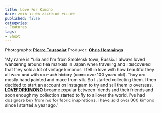 ```yaml
---
title: Love For Kimono
date: 2018-11-06 22:39:00 +11:00
published: false
categories:
- Features
tags:
- Shoot
---
```


Photographs: **[Pierre Toussaint](https://www.instagram.com/pierretoussaint/)**
Producer: **[Chris Hemmings](https://www.instagram.com/contactstudios/)**

'My name is Yulia and I'm from Smolensk town, Russia. I always loved wandering around flea markets in Japan when traveling and I discovered that they sold a lot of vintage kimonos. I fell in love with how beautiful they all were and with so much history (some over 100 years old). They are mostly hand painted and made from silk. So I started collecting them.
I then decided to start an account on Instagram to try and sell them to overseas. **[LOVEFORKIMONO](https://www.instagram.com/loveforkimono/)** became popular between friends and their friends and soon enough my collection started to fly to all over the world. I've had designers buy from me for fabric inspirations. I have sold over 300 kimono since I started a year ago.'